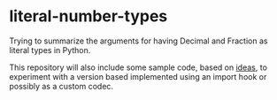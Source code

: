 # literal-number-types
Trying to summarize the arguments for having Decimal and Fraction as literal types in Python.

This repository will also include some sample code,
based on [ideas](https://github.com/aroberge/ideas), to experiment with
a version based implemented using an import hook or possibly as a custom
codec.
